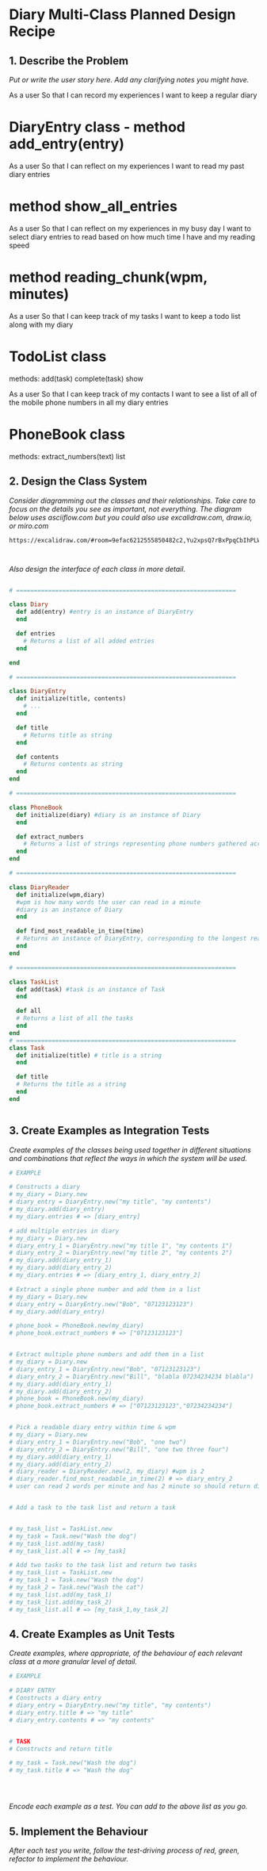 # Diary Multi-Class Planned Design Recipe

## 1. Describe the Problem

_Put or write the user story here. Add any clarifying notes you might have._

As a user
So that I can record my experiences
I want to keep a regular diary
# DiaryEntry class - method add_entry(entry)

As a user
So that I can reflect on my experiences
I want to read my past diary entries
# method show_all_entries

As a user
So that I can reflect on my experiences in my busy day
I want to select diary entries to read based on how much time I have and my reading speed
# method reading_chunk(wpm, minutes)

As a user
So that I can keep track of my tasks
I want to keep a todo list along with my diary
# TodoList class
methods:
  add(task)
  complete(task)
  show


As a user
So that I can keep track of my contacts
I want to see a list of all of the mobile phone numbers in all my diary entries
# PhoneBook class
methods:
  extract_numbers(text)
  list  




## 2. Design the Class System

_Consider diagramming out the classes and their relationships. Take care to
focus on the details you see as important, not everything. The diagram below
uses asciiflow.com but you could also use excalidraw.com, draw.io, or miro.com_

```
https://excalidraw.com/#room=9efac6212555850482c2,Yu2xpsQ7rBxPpqCbIhPLWw



```

_Also design the interface of each class in more detail._

```ruby

# ==============================================================

class Diary
  def add(entry) #entry is an instance of DiaryEntry
  end

  def entries
    # Returns a list of all added entries
  end

end

# ==============================================================

class DiaryEntry
  def initialize(title, contents)
    # ...
  end

  def title
    # Returns title as string
  end

  def contents
    # Returns contents as string
  end
end

# ==============================================================

class PhoneBook
  def initialize(diary) #diary is an instance of Diary
  end

  def extract_numbers
    # Returns a list of strings representing phone numbers gathered across all diary entries
  end
end

# ==============================================================

class DiaryReader
  def initialize(wpm,diary)
  #wpm is how many words the user can read in a minute
  #diary is an instance of Diary
  end

  def find_most_readable_in_time(time)
  # Returns an instance of DiaryEntry, corresponding to the longest readable content within the given time and wpm
  end
end

# ==============================================================

class TaskList
  def add(task) #task is an instance of Task
  end

  def all
  # Returns a list of all the tasks
  end
end
# ==============================================================
class Task
  def initialize(title) # title is a string
  end

  def title
  # Returns the title as a string
  end
end



```

## 3. Create Examples as Integration Tests

_Create examples of the classes being used together in different situations and
combinations that reflect the ways in which the system will be used._

```ruby
# EXAMPLE

# Constructs a diary
# my_diary = Diary.new
# diary_entry = DiaryEntry.new("my title", "my contents")
# my_diary.add(diary_entry)
# my_diary.entries # => [diary_entry]

# add multiple entries in diary
# my_diary = Diary.new
# diary_entry_1 = DiaryEntry.new("my title 1", "my contents 1")
# diary_entry_2 = DiaryEntry.new("my title 2", "my contents 2")
# my_diary.add(diary_entry_1)
# my_diary.add(diary_entry_2)
# my_diary.entries # => [diary_entry_1, diary_entry_2]

# Extract a single phone number and add them in a list
# my_diary = Diary.new
# diary_entry = DiaryEntry.new("Bob", "07123123123")
# my_diary.add(diary_entry)

# phone_book = PhoneBook.new(my_diary)
# phone_book.extract_numbers # => ["07123123123"]


# Extract multiple phone numbers and add them in a list
# my_diary = Diary.new
# diary_entry_1 = DiaryEntry.new("Bob", "07123123123")
# diary_entry_2 = DiaryEntry.new("Bill", "blabla 07234234234 blabla")
# my_diary.add(diary_entry_1)
# my_diary.add(diary_entry_2)
# phone_book = PhoneBook.new(my_diary)
# phone_book.extract_numbers # => ["07123123123","07234234234"]


# Pick a readable diary entry within time & wpm
# my_diary = Diary.new
# diary_entry_1 = DiaryEntry.new("Bob", "one two")
# diary_entry_2 = DiaryEntry.new("Bill", "one two three four")
# my_diary.add(diary_entry_1)
# my_diary.add(diary_entry_2)
# diary_reader = DiaryReader.new(2, my_diary) #wpm is 2
# diary_reader.find_most_readable_in_time(2) # => diary_entry_2
# user can read 2 words per minute and has 2 minute so should return diary_entry_2


# Add a task to the task list and return a task


# my_task_list = TaskList.new
# my_task = Task.new("Wash the dog")
# my_task_list.add(my_task) 
# my_task_list.all # => [my_task]

# Add two tasks to the task list and return two tasks
# my_task_list = TaskList.new
# my_task_1 = Task.new("Wash the dog")
# my_task_2 = Task.new("Wash the cat")
# my_task_list.add(my_task_1) 
# my_task_list.add(my_task_2)
# my_task_list.all # => [my_task_1,my_task_2]


```

## 4. Create Examples as Unit Tests

_Create examples, where appropriate, of the behaviour of each relevant class at
a more granular level of detail._

```ruby
# EXAMPLE

# DIARY ENTRY
# Constructs a diary entry
# diary_entry = DiaryEntry.new("my title", "my contents")
# diary_entry.title # => "my title"
# diary_entry.contents # => "my contents"


# TASK
# Constructs and return title

# my_task = Task.new("Wash the dog")
# my_task.title # => "Wash the dog"





```

_Encode each example as a test. You can add to the above list as you go._

## 5. Implement the Behaviour

_After each test you write, follow the test-driving process of red, green,
refactor to implement the behaviour._
